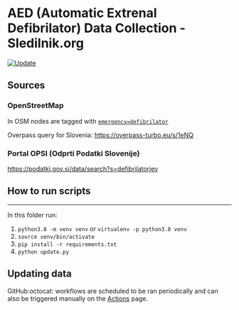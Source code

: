 # AED (Automatic Extrenal Defibrilator) Data Collection - Sledilnik.org

[![Update](https://github.com/sledilnik/aed-data/actions/workflows/update.yml/badge.svg)](https://github.com/sledilnik/aed-data/actions/workflows/update.yml)

## Sources

### OpenStreetMap

In OSM nodes are tagged with [`emergency=defibrilator`](https://wiki.openstreetmap.org/wiki/Tag:emergency%3Ddefibrillator)

Overpass query for Slovenia: https://overpass-turbo.eu/s/1eNQ

### Portal OPSI (Odprti Podatki Slovenije)

https://podatki.gov.si/data/search?s=defibrilatorjev

## How to run scripts

___
In this folder run:

1. `python3.8 -m venv venv` or `virtualenv -p python3.8 venv`
2. `source venv/bin/activate`
3. `pip install -r requirements.txt`
4. `python update.py`

## Updating data

GitHub:octocat: workflows are scheduled to be ran periodically and can also be triggered manually on the [Actions](https://github.com/sledilnik/aed-data/actions) page.
